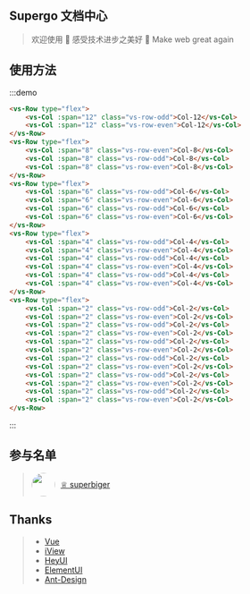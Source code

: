 <style scoped>
    .vs-row-flex{
        background-image: linear-gradient(90deg,#f5f5f5 4.16666667%,transparent 0,transparent 8.33333333%,#f5f5f5 0,#f5f5f5 12.5%,transparent 0,transparent 16.66666667%,#f5f5f5 0,#f5f5f5 20.83333333%,transparent 0,transparent 25%,#f5f5f5 0,#f5f5f5 29.16666667%,transparent 0,transparent 33.33333333%,#f5f5f5 0,#f5f5f5 37.5%,transparent 0,transparent 41.66666667%,#f5f5f5 0,#f5f5f5 45.83333333%,transparent 0,transparent 50%,#f5f5f5 0,#f5f5f5 54.16666667%,transparent 0,transparent 58.33333333%,#f5f5f5 0,#f5f5f5 62.5%,transparent 0,transparent 66.66666667%,#f5f5f5 0,#f5f5f5 70.83333333%,transparent 0,transparent 75%,#f5f5f5 0,#f5f5f5 79.16666667%,transparent 0,transparent 83.33333333%,#f5f5f5 0,#f5f5f5 87.5%,transparent 0,transparent 91.66666667%,#f5f5f5 0,#f5f5f5 95.83333333%,transparent 0);    
        Color: white;
        height: 40px;
        margin-top: 3px;
        line-height: 40px;
    }
    
    .vs-row-odd {
        background: rgba(26,188,156, .7);
        text-align: center;
    }

    .vs-row-even {
        background: rgba(26,188,156, .5);
        text-align: center;
    }
</style>
## Supergo 文档中心

> 欢迎使用
> 🧐 感受技术进步之美好 
> 🚀 Make web great again 

## 使用方法

:::demo
```html
<vs-Row type="flex">
    <vs-Col :span="12" class="vs-row-odd">Col-12</vs-Col>
    <vs-Col :span="12" class="vs-row-even">Col-12</vs-Col>
</vs-Row>
<vs-Row type="flex">
    <vs-Col :span="8" class="vs-row-even">Col-8</vs-Col>
    <vs-Col :span="8" class="vs-row-odd">Col-8</vs-Col>
    <vs-Col :span="8" class="vs-row-even">Col-8</vs-Col>
</vs-Row>
<vs-Row type="flex">
    <vs-Col :span="6" class="vs-row-odd">Col-6</vs-Col>
    <vs-Col :span="6" class="vs-row-even">Col-6</vs-Col>
    <vs-Col :span="6" class="vs-row-odd">Col-6</vs-Col>
    <vs-Col :span="6" class="vs-row-even">Col-6</vs-Col>
</vs-Row>
<vs-Row type="flex">
    <vs-Col :span="4" class="vs-row-odd">Col-4</vs-Col>
    <vs-Col :span="4" class="vs-row-even">Col-4</vs-Col>
    <vs-Col :span="4" class="vs-row-odd">Col-4</vs-Col>
    <vs-Col :span="4" class="vs-row-even">Col-4</vs-Col>
    <vs-Col :span="4" class="vs-row-odd">Col-4</vs-Col>
    <vs-Col :span="4" class="vs-row-even">Col-4</vs-Col>
</vs-Row>
<vs-Row type="flex">
    <vs-Col :span="2" class="vs-row-odd">Col-2</vs-Col>
    <vs-Col :span="2" class="vs-row-even">Col-2</vs-Col>
    <vs-Col :span="2" class="vs-row-odd">Col-2</vs-Col>
    <vs-Col :span="2" class="vs-row-even">Col-2</vs-Col>
    <vs-Col :span="2" class="vs-row-odd">Col-2</vs-Col>
    <vs-Col :span="2" class="vs-row-even">Col-2</vs-Col>
    <vs-Col :span="2" class="vs-row-odd">Col-2</vs-Col>
    <vs-Col :span="2" class="vs-row-even">Col-2</vs-Col>
    <vs-Col :span="2" class="vs-row-odd">Col-2</vs-Col>
    <vs-Col :span="2" class="vs-row-even">Col-2</vs-Col>
    <vs-Col :span="2" class="vs-row-odd">Col-2</vs-Col>
    <vs-Col :span="2" class="vs-row-even">Col-2</vs-Col>
</vs-Row>
```
:::

## 参与名单

> <a href="https://github.com/superbiger" title="superbiger">
>    <img src="https://avatars1.githubusercontent.com/u/16386583?s=460&v=4" 
>        style="width: 42px;height: 42px;border-radius: 21px;float: left;margin-right: 10px;">  
>    <span style="line-height:42px;display: block;float: none">♕ superbiger</span>
> </a>

## Thanks

> * [Vue](https://github.com/vuejs)
> * [iView](https://github.com/iview/iview)
> * [HeyUI](https://github.com/heyui/heyui)
> * [ElementUI](https://github.com/ElemeFE/element)
> * [Ant-Design](https://github.com/ant-design/ant-design)